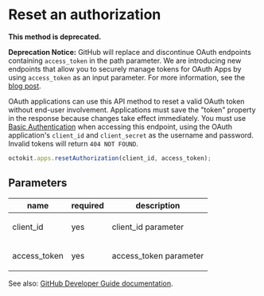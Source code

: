 # Reset an authorization

**This method is deprecated.**

**Deprecation Notice:** GitHub will replace and discontinue OAuth endpoints containing `access_token` in the path parameter. We are introducing new endpoints that allow you to securely manage tokens for OAuth Apps by using `access_token` as an input parameter. For more information, see the [blog post](https://developer.github.com/changes/2019-11-05-deprecated-passwords-and-authorizations-api).

OAuth applications can use this API method to reset a valid OAuth token without end-user involvement. Applications must save the "token" property in the response because changes take effect immediately. You must use [Basic Authentication](https://developer.github.com/v3/auth#basic-authentication) when accessing this endpoint, using the OAuth application's `client_id` and `client_secret` as the username and password. Invalid tokens will return `404 NOT FOUND`.

```js
octokit.apps.resetAuthorization(client_id, access_token);
```

## Parameters

<table>
  <thead>
    <tr>
      <th>name</th>
      <th>required</th>
      <th>description</th>
    </tr>
  </thead>
  <tbody>
    <tr><td>client_id</td><td>yes</td><td>

client_id parameter

</td></tr>
<tr><td>access_token</td><td>yes</td><td>

access_token parameter

</td></tr>
  </tbody>
</table>

See also: [GitHub Developer Guide documentation](endpoint.documentationUrl).
